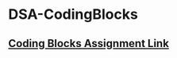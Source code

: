 # DSA-CodingBlocks 

<h2><a href="https://hack.codingblocks.com/app/contests/2883">Coding Blocks Assignment Link</a></h2>

